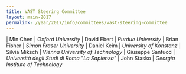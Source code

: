 ```yaml
---
title: VAST Steering Committee
layout: main-2017
permalink: /year/2017/info/committees/vast-steering-committee
---
```


| Min Chen	| *Oxford University*
| David Ebert	| *Purdue University*
| Brian Fisher	| *Simon Fraser University*
| Daniel Keim	| *University of Konstanz*
| Silvia Miksch	| *Vienna University of Technology*
| Giuseppe Santucci	| *Università degli Studi di Roma "La Sapienza"*
| John Stasko	| *Georgia Institute of Technology*

